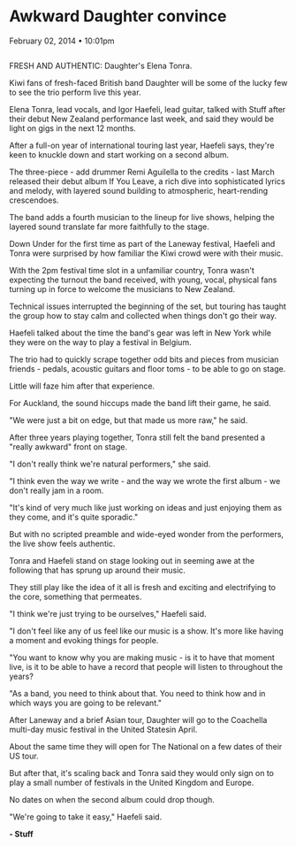 # Awkward Daughter convince

February 02, 2014 • 10:01pm

<img src="">

FRESH AND AUTHENTIC: Daughter's Elena Tonra.

Kiwi fans of fresh-faced British band Daughter will be some of the lucky few to see the trio perform live this year.

Elena Tonra, lead vocals, and Igor Haefeli, lead guitar, talked with Stuff after their debut New Zealand performance last week, and said they would be light on gigs in the next 12 months.

After a full-on year of international touring last year, Haefeli says, they're keen to knuckle down and start working on a second album.

The three-piece - add drummer Remi Aguilella to the credits - last March released their debut album If You Leave, a rich dive into sophisticated lyrics and melody, with layered sound building to atmospheric, heart-rending crescendoes.

The band adds a fourth musician to the lineup for live shows, helping the layered sound translate far more faithfully to the stage.

Down Under for the first time as part of the Laneway festival, Haefeli and Tonra were surprised by how familiar the Kiwi crowd were with their music.

With the 2pm festival time slot in a unfamiliar country, Tonra wasn't expecting the turnout the band received, with young, vocal, physical fans turning up in force to welcome the musicians to New Zealand.

Technical issues interrupted the beginning of the set, but touring has taught the group how to stay calm and collected when things don't go their way.

Haefeli talked about the time the band's gear was left in New York while they were on the way to play a festival in Belgium.

The trio had to quickly scrape together odd bits and pieces from musician friends - pedals, acoustic guitars and floor toms - to be able to go on stage.

Little will faze him after that experience.

For Auckland, the sound hiccups made the band lift their game, he said.

"We were just a bit on edge, but that made us more raw," he said.

After three years playing together, Tonra still felt the band presented a "really awkward" front on stage.

"I don't really think we're natural performers," she said.

"I think even the way we write - and the way we wrote the first album - we don't really jam in a room.

"It's kind of very much like just working on ideas and just enjoying them as they come, and it's quite sporadic."

But with no scripted preamble and wide-eyed wonder from the performers, the live show feels authentic.

Tonra and Haefeli stand on stage looking out in seeming awe at the following that has sprung up around their music.

They still play like the idea of it all is fresh and exciting and electrifying to the core, something that permeates.

"I think we're just trying to be ourselves," Haefeli said.

"I don't feel like any of us feel like our music is a show. It's more like having a moment and evoking things for people.

"You want to know why you are making music - is it to have that moment live, is it to be able to have a record that people will listen to throughout the years?

"As a band, you need to think about that. You need to think how and in which ways you are going to be relevant."

After Laneway and a brief Asian tour, Daughter will go to the Coachella multi-day music festival in the United Statesin April.

About the same time they will open for The National on a few dates of their US tour.

But after that, it's scaling back and Tonra said they would only sign on to play a small number of festivals in the United Kingdom and Europe.

No dates on when the second album could drop though.

"We're going to take it easy," Haefeli said.

**- Stuff**

